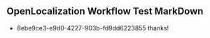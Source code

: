 ## OpenLocalization Workflow Test MarkDown
* 8ebe9ce3-e9d0-4227-903b-fd9dd6223855 
thanks!<!--HONumber=Mar16_HO2-->
